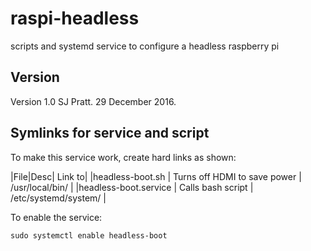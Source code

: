 # raspi-headless
scripts and systemd service to configure a headless raspberry pi

## Version
Version 1.0 SJ Pratt. 29 December 2016.

## Symlinks for service and script
To make this service work, create hard links as shown:

|File|Desc| Link to|
|headless-boot.sh | Turns off HDMI to save power | /usr/local/bin/ |
|headless-boot.service | Calls bash script | /etc/systemd/system/ |

To enable the service:
```
sudo systemctl enable headless-boot
```



